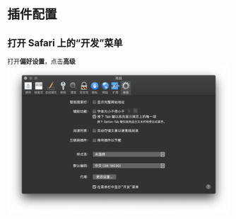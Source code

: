 # 插件配置

## 打开 Safari 上的“开发”菜单 
打开**偏好设置**，点击**高级**
![最下面的一栏打上勾](https://github.com/huangdi426/Momentum_for_Safari/blob/master/img/1.png)